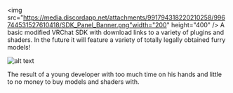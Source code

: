 <img src="https://media.discordapp.net/attachments/991794318220210258/996744531527610418/SDK_Panel_Banner.png"width="200" height="400" />
A basic modified VRChat SDK with download links to a variety of plugins and shaders. 
In the future it will feature a variety of totally legally obtained furry models!


![alt text](https://media.discordapp.net/attachments/991794318220210258/996745187609034833/2.png)

The result of a young developer with too much time on his hands and little to no money to buy models and shaders with.
